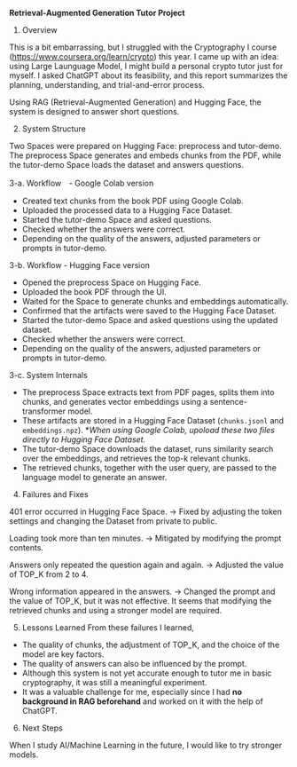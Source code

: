 <B>Retrieval-Augmented Generation Tutor Project</b>

1. Overview 

This is a bit embarrassing, but I struggled with the Cryptography I course (https://www.coursera.org/learn/crypto) this year. I came up with an idea: using Large Launguage Model, I might build a personal crypto tutor just for myself.  I asked ChatGPT about its feasibility, and this report summarizes the planning, understanding, and trial-and-error process.

Using RAG (Retrieval-Augmented Generation) and Hugging Face, the system is designed to answer short questions.


2. System Structure

Two Spaces were prepared on Hugging Face: preprocess and tutor-demo. The preprocess Space generates and embeds chunks from the PDF, while the tutor-demo Space loads the dataset and answers questions.


3-a. Workflow　- Google Colab version

- Created text chunks from the book PDF using Google Colab.
- Uploaded the processed data to a Hugging Face Dataset.
- Started the tutor-demo Space and asked questions.
- Checked whether the answers were correct.
- Depending on the quality of the answers, adjusted parameters or prompts in tutor-demo.


3-b. Workflow - Hugging Face version

- Opened the preprocess Space on Hugging Face.
- Uploaded the book PDF through the UI.
- Waited for the Space to generate chunks and embeddings automatically.
- Confirmed that the artifacts were saved to the Hugging Face Dataset.
- Started the tutor-demo Space and asked questions using the updated dataset.
- Checked whether the answers were correct.
- Depending on the quality of the answers, adjusted parameters or prompts in tutor-demo.


3-c. System Internals

- The preprocess Space extracts text from PDF pages, splits them into chunks, and generates vector embeddings using a sentence-transformer model.
- These artifacts are stored in a Hugging Face Dataset (`chunks.jsonl` and `embeddings.npz`).  **When using Google Colab, upoload these two files directly to Hugging Face Dataset.*
- The tutor-demo Space downloads the dataset, runs similarity search over the embeddings, and retrieves the top-k relevant chunks.
- The retrieved chunks, together with the user query, are passed to the language model to generate an answer.


4. Failures and Fixes

401 error occurred in Hugging Face Space.
→ Fixed by adjusting the token settings and changing the Dataset from private to public.

Loading took more than ten minutes.
→ Mitigated by modifying the prompt contents.

Answers only repeated the question again and again.
→ Adjusted the value of TOP_K from 2 to 4.

Wrong information appeared in the answers.
→ Changed the prompt and the value of TOP_K, but it was not effective. It seems that modifying the retrieved chunks and using a stronger model are required.


5. Lessons Learned
From these failures I learned,
- The quality of chunks, the adjustment of TOP_K, and the choice of the model are key factors.
- The quality of answers can also be influenced by the prompt.
- Although this system is not yet accurate enough to tutor me in basic cryptography, it was still a meaningful experiment.
- It was a valuable challenge for me, especially since I had <b>no background in RAG beforehand</b> and worked on it with the help of ChatGPT.


6. Next Steps

When I study AI/Machine Learning in the future, I would like to try stronger models.
